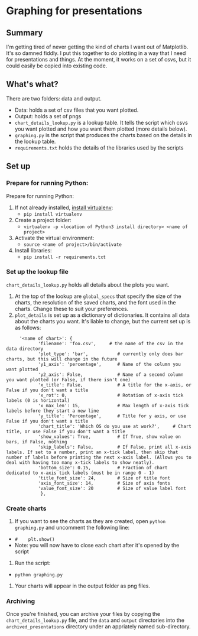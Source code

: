 # Graphing for presentations

## Summary

I'm getting tired of never getting the kind of charts I want out of Matplotlib. It\'s so damned fiddly. I put this together to do plotting in a way that I need for presentations and things. At the moment, it works on a set of csvs, but it could easily be copied into existing code.

## What's what?

There are two folders: data and output.

* Data: holds a set of csv files that you want plotted.
* Output: holds a set of pngs
* ```chart_details_lookup.py``` is a lookup table. It tells the script which csvs you want plotted and how you want them plotted (more details below).
* ```graphing.py``` is the script that produces the charts based on the details in the lookup table.
* ```requirements.txt``` holds the details of the libraries used by the scripts

## Set up

### Prepare for running Python:

Prepare for running Python:
1. If not already installed, [install virtualenv](http://docs.python-guide.org/en/latest/dev/virtualenvs/):
   * ```pip install virtualenv```
1. Create a project folder:
   * ```virtualenv -p <location of Python3 install directory> <name of project>```
1. Activate the virtual environment:
   * ```source <name of project>/bin/activate ```
1. Install libraries:
   * ```pip install -r requirements.txt ```
   
 ### Set up the lookup file

 ```chart_details_lookup.py``` holds all details about the plots you want.
 
1. At the top of the lookup are ```global_specs``` that specify the size of the charts, the resolution of the saved charts, and the font used in the charts. Change these to suit your preferences.
1. ```plot_details``` is set up as a dictionary of dictionaries. It contains all data about the charts you want. It's liable to change, but the current set up is as follows:

```
     '<name of chart>': {
            'filename': 'foo.csv',     # the name of the csv in the data directory
            'plot_type': 'bar',           # currently only does bar charts, but this will change in the future
            'y1_axis': 'percentage',      # Name of the column you want plotted
            'y2_axis': False,             # Name of a second column you want plotted (or False, if there isn't one)
            'x_title': False,             # A title for the x-axis, or False if you don't want a title
            'x_rot': 0,                   # Rotation of x-axis tick labels (0 is horizontal)
            'x_max_len': 15,              # Max length of x-axis tick labels before they start a new line
            'y_title': 'Percentage',      # Title for y axis, or use False if you don't want a title
            'chart_title': 'Which OS do you use at work?',     # Chart title, or use False if you don't want a title
            'show_values': True,          # If True, show value on bars, if False, nothing
            'skip_labels': False,         # If False, print all x-axis labels. If set to a number, print an x-tick label, then skip that number of labels before printing the next x-axis label. (Allows you to deal with having too many x-tick labels to show neatly).
            'bottom_size': 0.15,          # Fraction of chart dedicated to x-axis tick labels (must be in range 0 - 1)
            'title_font_size': 24,        # Size of title font
            'axis_font_size': 14,         # Size of axis fonts
            'value_font_size': 20         # Size of value label font
             },
```

### Create charts

1. If you want to see the charts as they are created, open ```python graphing.py``` and uncomment the following line:
 * ```#    plt.show()```
 * Note: you will now have to close each chart after it's opened by the script
1. Run the script:
 * ```python graphing.py```
1. Your charts will appear in the output folder as png files.

### Archiving

Once you're finished, you can archive your files by copying the ```chart_details_lookup.py``` file, and the ```data``` and ```output``` directories into the ```archived_presentations``` directory under an appriately named sub-directory.
